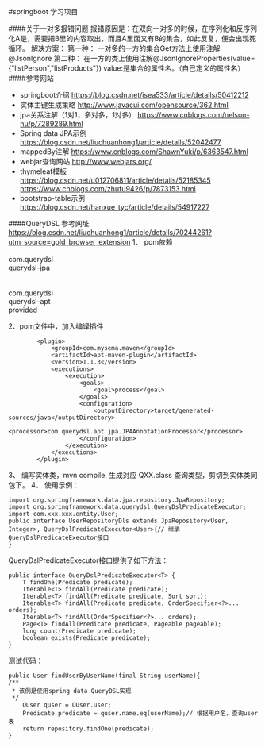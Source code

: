 #springboot 学习项目


####关于一对多报错问题
报错原因是：在双向一对多的时候，在序列化和反序列化A是，需要把B里的内容取出，而且A里面又有B的集合，如此反复，便会出现死循环。
解决方案：
第一种：
一对多的一方的集合Get方法上使用注解@JsonIgnore
第二种：
在一方的类上使用注解@JsonIgnoreProperties(value={"listPerson","listProducts"})
value:是集合的属性名。（自己定义的属性名）
####参考网站
- springboot介绍 https://blog.csdn.net/isea533/article/details/50412212
- 实体主键生成策略 http://www.javacui.com/opensource/362.html
- jpa关系注解（1对1，多对多，1对多） https://www.cnblogs.com/nelson-hu/p/7289289.html
- Spring data JPA示例 https://blog.csdn.net/liuchuanhong1/article/details/52042477
- mappedBy注解 https://www.cnblogs.com/ShawnYuki/p/6363547.html
- webjar查询网站 http://www.webjars.org/
- thymeleaf模板 https://blog.csdn.net/u012706811/article/details/52185345
https://www.cnblogs.com/zhufu9426/p/7873153.html
- bootstrap-table示例 https://blog.csdn.net/hanxue_tyc/article/details/54917227

####QueryDSL
参考网址 https://blog.csdn.net/liuchuanhong1/article/details/70244261?utm_source=gold_browser_extension
1、 pom依赖
    <!--query dsl -->  
        <dependency>  
            <groupId>com.querydsl</groupId>  
            <artifactId>querydsl-jpa</artifactId>  
        </dependency>  
        <dependency>  
            <groupId>com.querydsl</groupId>  
            <artifactId>querydsl-apt</artifactId>  
            <scope>provided</scope>  
        </dependency>  

2、pom文件中，加入编译插件

            <plugin>  
                <groupId>com.mysema.maven</groupId>  
                <artifactId>apt-maven-plugin</artifactId>  
                <version>1.1.3</version>  
                <executions>  
                    <execution>  
                        <goals>  
                            <goal>process</goal>  
                        </goals>  
                        <configuration>  
                            <outputDirectory>target/generated-sources/java</outputDirectory>  
                            <processor>com.querydsl.apt.jpa.JPAAnnotationProcessor</processor>  
                        </configuration>  
                    </execution>  
                </executions>  
            </plugin>  
3、 编写实体类，mvn compile, 生成对应 QXX.class 查询类型，剪切到实体类同包下。
4、 使用示例：

    import org.springframework.data.jpa.repository.JpaRepository;  
    import org.springframework.data.querydsl.QueryDslPredicateExecutor;  
    import com.xxx.xxx.entity.User;  
    public interface UserRepositoryDls extends JpaRepository<User, Integer>, QueryDslPredicateExecutor<User>{// 继承QueryDslPredicateExecutor接口  
    } 
QueryDslPredicateExecutor接口提供了如下方法：

    public interface QueryDslPredicateExecutor<T> {  
        T findOne(Predicate predicate);  
        Iterable<T> findAll(Predicate predicate);  
        Iterable<T> findAll(Predicate predicate, Sort sort);  
        Iterable<T> findAll(Predicate predicate, OrderSpecifier<?>... orders);  
        Iterable<T> findAll(OrderSpecifier<?>... orders);  
        Page<T> findAll(Predicate predicate, Pageable pageable);  
        long count(Predicate predicate);  
        boolean exists(Predicate predicate);  
    } 
测试代码：

    public User findUserByUserName(final String userName){  
    /** 
     * 该例是使用spring data QueryDSL实现 
     */  
        QUser quser = QUser.user;  
        Predicate predicate = quser.name.eq(userName);// 根据用户名，查询user表  
        return repository.findOne(predicate);  
    }  